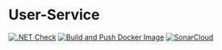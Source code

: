 # User-Service
[![.NET Check](https://github.com/LIVEDJ-App/User-Service/actions/workflows/dotnet.yml/badge.svg)](https://github.com/LIVEDJ-App/User-Service/actions/workflows/dotnet.yml)
[![Build and Push Docker Image](https://github.com/LIVEDJ-App/User-Service/actions/workflows/docker-build.yml/badge.svg)](https://github.com/LIVEDJ-App/User-Service/actions/workflows/docker-build.yml)
[![SonarCloud](https://github.com/LIVEDJ-App/User-Service/actions/workflows/sonar.yml/badge.svg)](https://github.com/LIVEDJ-App/User-Service/actions/workflows/sonar.yml)

